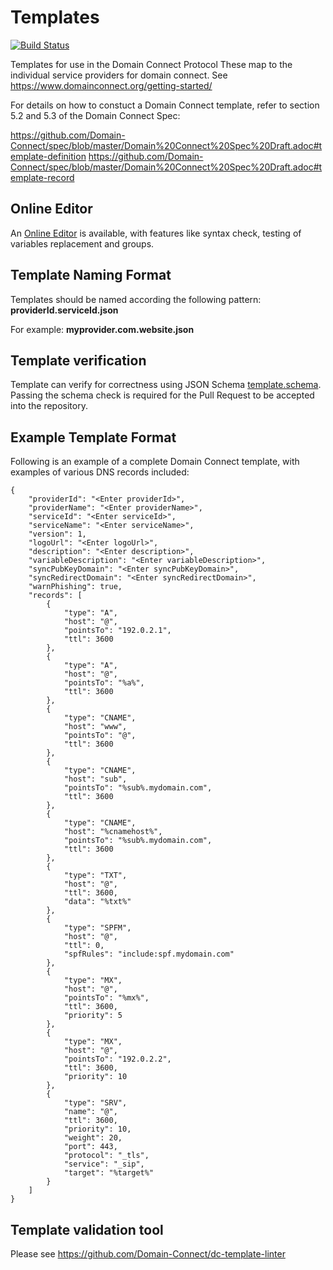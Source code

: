 # Templates
[![Build Status](https://travis-ci.com/Domain-Connect/Templates.svg?branch=master)](https://travis-ci.com/Domain-Connect/Templates)

Templates for use in the Domain Connect Protocol
These map to the individual service providers for domain connect. See https://www.domainconnect.org/getting-started/

For details on how to constuct a Domain Connect template, refer to section 5.2 and 5.3 of the Domain Connect Spec:

https://github.com/Domain-Connect/spec/blob/master/Domain%20Connect%20Spec%20Draft.adoc#template-definition
https://github.com/Domain-Connect/spec/blob/master/Domain%20Connect%20Spec%20Draft.adoc#template-record

## Online Editor

An [Online Editor](https://domainconnect.paulonet.eu/dc/free/templateedit) is available, with features like syntax check, testing of variables replacement and groups.

## Template Naming Format

Templates should be named according the following pattern: **providerId.serviceId.json**

For example: **myprovider.com.website.json**

## Template verification

Template can verify for correctness using JSON Schema [template.schema](template.schema).
Passing the schema check is required for the Pull Request to be accepted into the repository.

## Example Template Format

Following is an example of a complete Domain Connect template, with examples of various DNS records included:

```
{
    "providerId": "<Enter providerId>",
    "providerName": "<Enter providerName>",
    "serviceId": "<Enter serviceId>",
    "serviceName": "<Enter serviceName>",
    "version": 1,
    "logoUrl": "<Enter logoUrl>",
    "description": "<Enter description>",
    "variableDescription": "<Enter variableDescription>",
    "syncPubKeyDomain": "<Enter syncPubKeyDomain>",
    "syncRedirectDomain": "<Enter syncRedirectDomain>",
    "warnPhishing": true,
    "records": [
        {
            "type": "A",
            "host": "@",
            "pointsTo": "192.0.2.1",
            "ttl": 3600
        },
        {
            "type": "A",
            "host": "@",
            "pointsTo": "%a%",
            "ttl": 3600
        },
        {
            "type": "CNAME",
            "host": "www",
            "pointsTo": "@",
            "ttl": 3600
        },
        {
            "type": "CNAME",
            "host": "sub",
            "pointsTo": "%sub%.mydomain.com",
            "ttl": 3600
        },
        {
            "type": "CNAME",
            "host": "%cnamehost%",
            "pointsTo": "%sub%.mydomain.com",
            "ttl": 3600
        },
        {
            "type": "TXT",
            "host": "@",
            "ttl": 3600,
            "data": "%txt%"
        },
        {
            "type": "SPFM",
            "host": "@",
            "ttl": 0,
            "spfRules": "include:spf.mydomain.com"
        },
        {
            "type": "MX",
            "host": "@",
            "pointsTo": "%mx%",
            "ttl": 3600,
            "priority": 5
        },
        {
            "type": "MX",
            "host": "@",
            "pointsTo": "192.0.2.2",
            "ttl": 3600,
            "priority": 10
        },
        {
            "type": "SRV",
            "name": "@",
            "ttl": 3600,
            "priority": 10,
            "weight": 20,
            "port": 443,
            "protocol": "_tls",
            "service": "_sip",
            "target": "%target%"
        }
    ]
}
```

## Template validation tool

Please see https://github.com/Domain-Connect/dc-template-linter
